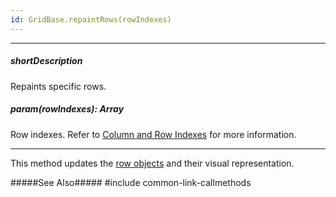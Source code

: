 ```yaml
---
id: GridBase.repaintRows(rowIndexes)
---
```

---
##### shortDescription
Repaints specific rows.

##### param(rowIndexes): Array<Number>
Row indexes. Refer to [Column and Row Indexes](/Documentation/Guide/Widgets/{WidgetName}/Columns/Column_and_Row_Indexes/) for more information.

---
This method updates the [row objects](/api-reference/10%20UI%20Widgets/GridBase/3%20Methods/collapseAdaptiveDetailRow().md '{basewidgetpath}/Row/') and their visual representation.

#####See Also#####
#include common-link-callmethods